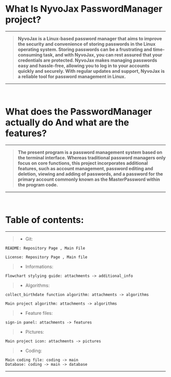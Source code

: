 # What Is NyvoJax PasswordManager project?
---
> **NyvoJax is a Linux-based password manager that aims to improve the security and convenience of storing passwords in the Linux operating system. Storing passwords can be a frustrating and time-consuming task,  and with NyvoJax, you can rest assured that your credentials are protected. NyvoJax makes managing passwords easy and hassle-free, allowing you to log in to your accounts quickly and securely. With regular
>  updates and support, NyvoJax is a reliable tool for password management in Linux.**
---
<br>


# What does the PasswordManager actually do And what are the features? 
---
> **The present program is a password management system based on the terminal interface. Whereas traditional password managers only focus on core functions, this project incorporates additional features, such
> as account management, password editing and deletion, viewing and adding of passwords, and a password for the primary account commonly known as the MasterPassword within the program code.**
---
<br>


# Table of contents: 
---
> - Git:

    README: Repository Page , Main File
    
    License: Repository Page , Main file

> - Informations:
  
    Flowchart stylying guide: attachments -> additional_info
  
> - Algorithms:

    collect_birthdate function algorithm: attachments -> algorithms
    
    Main project algorithm: attachments -> algorithms

> - Feature files:

    sign-in panel: attachments -> features

> - Pictures:

    Main project icon: attachments -> pictures

        
> - Coding:

    Main coding file: coding -> main
    Database: coding -> main -> database

---
<br>
